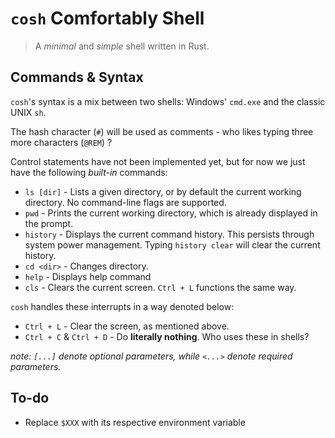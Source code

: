 # `cosh` Comfortably Shell
> A *minimal* and *simple* shell written in Rust.

## Commands & Syntax
`cosh`'s syntax is a mix between two shells: Windows' `cmd.exe` and the classic UNIX `sh`.

The hash character (`#`) will be used as comments - who likes typing three more characters (`@REM`) ?

Control statements have not been implemented yet, but for now we just have the following *built-in* commands:
- `ls [dir]` - Lists a given directory, or by default the current working directory. No command-line flags are supported.
- `pwd` - Prints the current working directory, which is already displayed in the prompt.
- `history` - Displays the current command history. This persists through system power management. Typing `history clear` will clear the current history.
- `cd <dir>` - Changes directory.
- `help` - Displays help command
- `cls` - Clears the current screen. `Ctrl + L` functions the same way.

`cosh` handles these interrupts in a way denoted below:
- `Ctrl + L` - Clear the screen, as mentioned above.
- `Ctrl + C` & `Ctrl + D` - Do **literally nothing**. Who uses these in shells?

*note: `[...]` denote optional parameters, while `<...>` denote required parameters.*

## To-do
- Replace `$XXX` with its respective environment variable